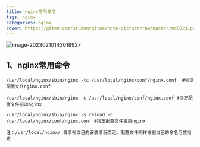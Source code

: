```yaml
---
title: nginx常用命令
tags: nginx
categories: nginx
cover: https://gitee.com/studentgitee/note-picture/raw/master/md0023.png
---
```

![image-20230210143018927](https://gitee.com/studentgitee/note-picture/raw/master/image-20230210143018927.png)

## 1、nginx常用命令

```
/usr/local/nginx/sbin/nginx -tc /usr/local/nginx/conf/nginx.conf  #验证配置文件nginx.conf

/usr/local/nginx/sbin/nginx -c /usr/local/nginx/conf/nginx.conf #指定配置文件启动nginx

/usr/local/nginx/sbin/nginx -s reload -c /usr/local/nginx/conf/nginx.conf #指定配置文件重启nginx

注：/usr/local/nginx/ 目录视自己的安装情况而定。配置文件同样根据自己的命名习惯指定
```

